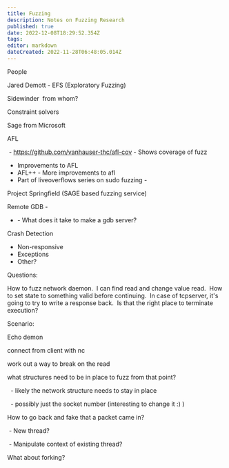 ```yaml
---
title: Fuzzing
description: Notes on Fuzzing Research
published: true
date: 2022-12-08T18:29:52.354Z
tags: 
editor: markdown
dateCreated: 2022-11-28T06:48:05.014Z
---
```


People

Jared Demott - EFS (Exploratory Fuzzing)

Sidewinder  from whom?

Constraint solvers

Sage from Microsoft

AFL 

 - https://github.com/vanhauser-thc/afl-cov - Shows coverage of fuzz

-   Improvements to AFL
-   AFL++ - More improvements to afl
-   Part of liveoverflows series on sudo fuzzing - 

Project Springfield (SAGE based fuzzing service)

Remote GDB - 

-   \- What does it take to make a gdb server?

Crash Detection

-   Non-responsive
-   Exceptions
-   Other?

Questions:

How to fuzz network daemon.  I can find read and change value read.  How to set state to something valid before continuing.  In case of tcpserver, it's going to try to write a response back.  Is that the right place to terminate execution?

Scenario:

Echo demon

connect from client with nc

work out a way to break on the read

what structures need to be in place to fuzz from that point?

  - likely the network structure needs to stay in place

  - possibly just the socket number (interesting to change it :) )

How to go back and fake that a packet came in?

 - New thread?

 - Manipulate context of existing thread?

What about forking?